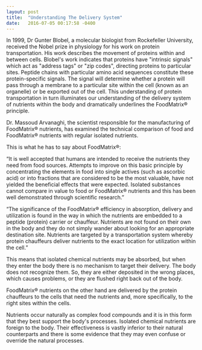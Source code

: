 ```yaml
---
layout: post
title:  "Understanding The Delivery System"
date:   2016-07-05 00:17:58 -0400
---
```


In 1999, Dr Gunter Blobel, a molecular biologist from Rockefeller University, received the Nobel prize in physiology for his work on protein transportation. His work describes the movement of proteins within and between cells. Blobel's work indicates that proteins have "intrinsic signals" which act as "address tags" or "zip codes", directing proteins to particular sites. Peptide chains with particular amino acid sequences constitute these protein-specific signals. The signal will determine whether a protein will pass through a membrane to a particular site within the cell (known as an organelle) or be exported out of the cell. This understanding of protein transportation in turn illuminates our understanding of the delivery system of nutrients within the body and dramatically underlines the FoodMatrix® principle.

Dr. Massoud Arvanaghi, the scientist responsible for the manufacturing of FoodMatrix® nutrients, has examined the technical comparison of food and FoodMatrix® nutrients with regular isolated nutrients.

This is what he has to say about FoodMatrix®:

“It is well accepted that humans are intended to receive the nutrients they need from food sources. Attempts to improve on this basic principle by concentrating the elements in food into single actives (such as ascorbic acid) or into fractions that are considered to be the most valuable, have not yielded the beneficial effects that were expected. Isolated substances cannot compare in value to food or FoodMatrix® nutrients and this has been well demonstrated through scientific research.”

“The significance of the FoodMatrix® efficiency in absorption, delivery and utilization is found in the way in which the nutrients are embedded to a peptide (protein) carrier or chauffeur. Nutrients are not found on their own in the body and they do not simply wander about looking for an appropriate destination site. Nutrients are targeted by a transportation system whereby protein chauffeurs deliver nutrients to the exact location for utilization within the cell.”

This means that isolated chemical nutrients may be absorbed, but when they enter the body there is no mechanism to target their delivery. The body does not recognize them. So, they are either deposited in the wrong places, which causes problems, or they are flushed right back out of the body.

FoodMatrix® nutrients on the other hand are delivered by the protein chauffeurs to the cells that need the nutrients and, more specifically, to the right sites within the cells.

Nutrients occur naturally as complex food compounds and it is in this form that they best support the body's processes. Isolated chemical nutrients are foreign to the body. Their effectiveness is vastly inferior to their natural counterparts and there is some evidence that they may even confuse or override the natural processes.
